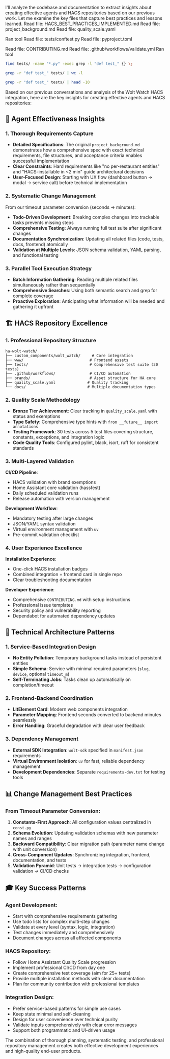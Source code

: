 I'll analyze the codebase and documentation to extract insights about creating effective agents and HACS repositories based on our previous work. Let me examine the key files that capture best practices and lessons learned.
Read file: HACS_BEST_PRACTICES_IMPLEMENTED.md
Read file: project_background.md
Read file: quality_scale.yaml

Ran tool
Read file: tests/conftest.py
Read file: pyproject.toml

Read file: CONTRIBUTING.md
Read file: .github/workflows/validate.yml
Ran tool

```bash
find tests/ -name "*.py" -exec grep -l "def test_" {} \;
```
```bash
grep -r "def test_" tests/ | wc -l
```
```bash
grep -r "def test_" tests/ | head -10
```

Based on our previous conversations and analysis of the Wolt Watch HACS integration, here are the key insights for creating effective agents and HACS repositories:

## 🎯 Agent Effectiveness Insights

### **1. Thorough Requirements Capture**
- **Detailed Specifications**: The original `project_background.md` demonstrates how a comprehensive spec with exact technical requirements, file structures, and acceptance criteria enables successful implementation
- **Clear Constraints**: Hard requirements like "no per-restaurant entities" and "HACS-installable in <2 min" guide architectural decisions
- **User-Focused Design**: Starting with UX flow (dashboard button → modal → service call) before technical implementation

### **2. Systematic Change Management**
From our timeout parameter conversion (seconds → minutes):
- **Todo-Driven Development**: Breaking complex changes into trackable tasks prevents missing steps
- **Comprehensive Testing**: Always running full test suite after significant changes
- **Documentation Synchronization**: Updating all related files (code, tests, docs, frontend) atomically
- **Validation at Multiple Levels**: JSON schema validation, YAML parsing, and functional testing

### **3. Parallel Tool Execution Strategy**
- **Batch Information Gathering**: Reading multiple related files simultaneously rather than sequentially
- **Comprehensive Searches**: Using both semantic search and grep for complete coverage
- **Proactive Exploration**: Anticipating what information will be needed and gathering it upfront

## 🏗️ HACS Repository Excellence

### **1. Professional Repository Structure**
```
ha-wolt-watch/
├── custom_components/wolt_watch/     # Core integration
├── www/                             # Frontend assets  
├── tests/                           # Comprehensive test suite (30 tests)
├── .github/workflows/               # CI/CD automation
├── brands/                          # Asset structure for HA core
├── quality_scale.yaml              # Quality tracking
└── docs/                           # Multiple documentation types
```

### **2. Quality Scale Methodology**
- **Bronze Tier Achievement**: Clear tracking in `quality_scale.yaml` with status and exemptions
- **Type Safety**: Comprehensive type hints with `from __future__ import annotations`
- **Testing Framework**: 30 tests across 5 test files covering structure, constants, exceptions, and integration logic
- **Code Quality Tools**: Configured pylint, black, isort, ruff for consistent standards

### **3. Multi-Layered Validation**
**CI/CD Pipeline**:
- HACS validation with brand exemptions
- Home Assistant core validation (hassfest)
- Daily scheduled validation runs
- Release automation with version management

**Development Workflow**:
- Mandatory testing after large changes
- JSON/YAML syntax validation
- Virtual environment management with `uv`
- Pre-commit validation checklist

### **4. User Experience Excellence**

**Installation Experience**:
- One-click HACS installation badges
- Combined integration + frontend card in single repo
- Clear troubleshooting documentation

**Developer Experience**:
- Comprehensive `CONTRIBUTING.md` with setup instructions
- Professional issue templates
- Security policy and vulnerability reporting
- Dependabot for automated dependency updates

## 🔧 Technical Architecture Patterns

### **1. Service-Based Integration Design**
- **No Entity Pollution**: Temporary background tasks instead of persistent entities
- **Simple Schema**: Service with minimal required parameters (`slug`, `device`, optional `timeout_m`)
- **Self-Terminating Jobs**: Tasks clean up automatically on completion/timeout

### **2. Frontend-Backend Coordination**
- **LitElement Card**: Modern web components integration
- **Parameter Mapping**: Frontend seconds converted to backend minutes seamlessly
- **Error Handling**: Graceful degradation with clear user feedback

### **3. Dependency Management**
- **External SDK Integration**: `wolt-sdk` specified in `manifest.json` requirements
- **Virtual Environment Isolation**: `uv` for fast, reliable dependency management
- **Development Dependencies**: Separate `requirements-dev.txt` for testing tools

## 📊 Change Management Best Practices

### **From Timeout Parameter Conversion**:

1. **Constants-First Approach**: All configuration values centralized in `const.py`
2. **Schema Evolution**: Updating validation schemas with new parameter names and ranges
3. **Backward Compatibility**: Clear migration path (parameter name change with unit conversion)
4. **Cross-Component Updates**: Synchronizing integration, frontend, documentation, and tests
5. **Validation Pyramid**: Unit tests → integration tests → configuration validation → CI/CD checks

## 🎓 Key Success Patterns

### **Agent Development**:
- Start with comprehensive requirements gathering
- Use todo lists for complex multi-step changes  
- Validate at every level (syntax, logic, integration)
- Test changes immediately and comprehensively
- Document changes across all affected components

### **HACS Repository**:
- Follow Home Assistant Quality Scale progression
- Implement professional CI/CD from day one
- Create comprehensive test coverage (aim for 25+ tests)
- Provide multiple installation methods with clear documentation
- Plan for community contribution with professional templates

### **Integration Design**:
- Prefer service-based patterns for simple use cases
- Keep state minimal and self-cleaning
- Design for user convenience over technical purity
- Validate inputs comprehensively with clear error messages
- Support both programmatic and UI-driven usage

The combination of thorough planning, systematic testing, and professional repository management creates both effective development experiences and high-quality end-user products.